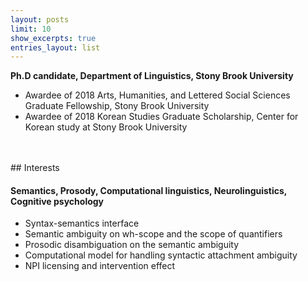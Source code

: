 ```yaml
---
layout: posts
limit: 10
show_excerpts: true
entries_layout: list
---
```




**Ph.D candidate, Department of Linguistics, Stony Brook University**
* Awardee of 2018 Arts, Humanities, and Lettered Social Sciences Graduate Fellowship, Stony Brook University 
* Awardee of 2018 Korean Studies Graduate Scholarship, Center for Korean study at Stony Brook University 
<br />
<br />
## Interests

#### Semantics, Prosody, Computational linguistics, Neurolinguistics, Cognitive psychology
* Syntax-semantics interface
* Semantic ambiguity on wh-scope and the scope of quantifiers
* Prosodic disambiguation on the semantic ambiguity
* Computational model for handling syntactic attachment ambiguity
* NPI licensing and intervention effect




